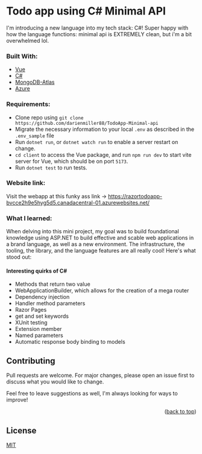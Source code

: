 # Todo app using C# Minimal API

I'm introducing a new language into my tech stack: C#! Super happy with how the language functions: minimal api is EXTREMELY clean, but i'm a bit overwhelmed lol.

### Built With:
* [Vue](https://vuejs.org/)
* [C#](https://learn.microsoft.com/en-us/dotnet/csharp/)
* [MongoDB-Atlas](https://www.mongodb.com/cloud/atlas)
* [Azure]()

### Requirements:

* Clone repo using `git clone https://github.com/darienmiller88/TodoApp-Minimal-api`
* Migrate the necessary information to your local `.env` as described in the `.env_sample` file
* Run `dotnet run`, or `dotnet watch run` to enable a server restart on change.
* `cd client` to access the Vue package, and run `npm run dev` to start vite server for Vue, which should be on port `5173`.
* Run `dotnet test` to run tests.

### Website link:

Visit the webapp at this funky ass link -> https://razortodoapp-bvcce2h9e5hyg5d5.canadacentral-01.azurewebsites.net/

### What I learned:

When delving into this mini project, my goal was to build foundational knowledge using ASP.NET to build effective
and scable web applications in a brand language, as well as a new environment. The infrastructure, the tooling, the 
library, and the language features are all really cool! Here's what stood out:

#### Interesting quirks of C#

* Methods that return two value
* WebApplicationBuilder, which allows for the creation of a mega router
* Dependency injection
* Handler method parameters
* Razor Pages
* get and set keywords
* XUnit testing
* Extension member
* Named parameters
* Automatic response body binding to models

## Contributing
Pull requests are welcome. For major changes, please open an issue first to discuss what you would like to change.

Feel free to leave suggestions as well, I'm always looking for ways to improve!

<p align="right">(<a href="#top">back to top</a>)</p>

## License
[MIT](https://choosealicense.com/licenses/mit/)